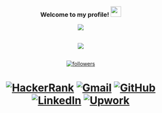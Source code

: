 <h3 align="center">
  Welcome to my profile!
  <img src="https://media.giphy.com/media/hvRJCLFzcasrR4ia7z/giphy.gif" width="28">
</h3>

<p align="center">
  <img src="https://komarev.com/ghpvc/?username=senesh-deshan&style=flat-square&color=40c463">
  <br><br><br>
  <a href="https://tarun-kamboj.github.io/">
    <img src="https://readme-typing-svg.herokuapp.com/?font=Righteous&color=E1E1E1&size=60&center=true&vCenter=true&width=900&height=100&lines=Hi+%F0%9F%91%8B+I'm+Senesh;An+XP+hunter+%F0%9F%98%8E">
  </a>
  <br><br>
</p>

<p align="center">
  <a href="https://github.com/senesh-deshan">
    <img alt="followers" title="Follow me on Github" src="https://custom-icon-badges.herokuapp.com/github/followers/senesh-deshan?color=236ad3&labelColor=1155ba&style=for-the-badge&logo=person-add&label=Follow&logoColor=white"/></a>

</p>

<h1 align="center">
  
[![HackerRank](https://img.shields.io/badge/-Hackerrank-2EC866?style=for-the-badge&logo=HackerRank&logoColor=white)](https://www.hackerrank.com/seneshdeshan)
[![Gmail](https://img.shields.io/badge/Gmail-D14836?style=for-the-badge&logo=gmail&logoColor=white)](mailto:seneshdeshan@gmail.com
)
[![GitHub](https://img.shields.io/badge/github-%23121011.svg?style=for-the-badge&logo=github&logoColor=white)](https://github.com/senesh-deshan)
[![LinkedIn](https://img.shields.io/badge/linkedin-%230077B5.svg?style=for-the-badge&logo=linkedin&logoColor=white)](https://www.linkedin.com/in/senesh-deshan
)
[![Upwork](https://img.shields.io/badge/UpWork-6FDA44?style=for-the-badge&logo=Upwork&logoColor=white)](https://www.upwork.com/o/profiles/users/~01cf16e481fea6043d/)
  
</h1>


<!--
**senesh-deshan/senesh-deshan** is a ✨ _special_ ✨ repository because its `README.md` (this file) appears on your GitHub profile.

Here are some ideas to get you started:

- 🔭 I’m currently working on ...
- 🌱 I’m currently learning ...
- 👯 I’m looking to collaborate on ...
- 🤔 I’m looking for help with ...
- 💬 Ask me about ...
- 📫 How to reach me: ...
- 😄 Pronouns: ...
- ⚡ Fun fact: ...
-->
